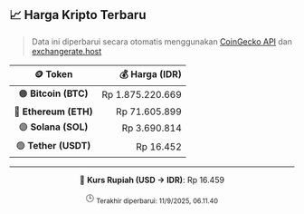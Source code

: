 

<!-- HARGA_KRIPTO -->
## 📈 Harga Kripto Terbaru

> Data ini diperbarui secara otomatis menggunakan [CoinGecko API](https://www.coingecko.com/) dan [exchangerate.host](https://exchangerate.host/)

<div align="center">

| 🪙 Token | 💰 Harga (IDR) |
|:------:|---------------:|
| 🟠 **Bitcoin (BTC)**   | Rp 1.875.220.669 |
| 🔵 **Ethereum (ETH)**  | Rp 71.605.899 |
| 🟣 **Solana (SOL)**    | Rp 3.690.814 |
| 🟢 **Tether (USDT)**   | Rp 16.452 |

---

💱 **Kurs Rupiah (USD → IDR)**: Rp 16.459

🕒 <sub>Terakhir diperbarui: 11/9/2025, 06.11.40</sub>

</div>
<!-- /HARGA_KRIPTO -->